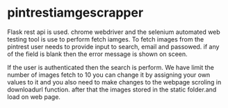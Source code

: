 # pintrestiamgescrapper
Flask rest api is used.
chrome webdriver  and the selenium automated web testing tool is use to perform fetch iamges.
To fetch images from the pintrest user needs to provide  input to search, email and passowed. if any of the field is blank then the error message is shown on sceen.

If the user is authenticated then the search is perform. We have limit the number of images fetch to 10 you can change it by assigning your own values to it and you also need to make changes to the webpage scroling in downloadurl function.
after that the images stored in the static folder.and load on web page.
